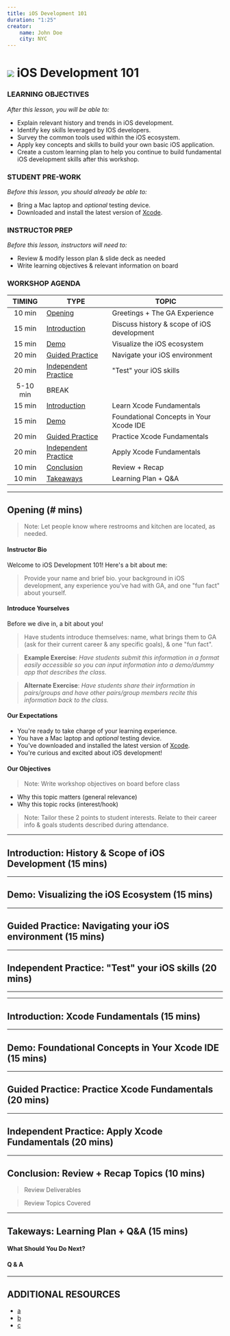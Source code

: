 ```yaml
---
title: iOS Development 101
duration: "1:25"
creator:
    name: John Doe
    city: NYC
---
```


# ![](https://ga-dash.s3.amazonaws.com/production/assets/logo-9f88ae6c9c3871690e33280fcf557f33.png) iOS Development 101

### LEARNING OBJECTIVES
*After this lesson, you will be able to:*
- Explain relevant history and trends in iOS development.
- Identify key skills leveraged by IOS developers.
- Survey the common tools used within the iOS ecosystem.
- Apply key concepts and skills to build your own basic iOS application.
- Create a custom learning plan to help you continue to build fundamental iOS development skills after this workshop.

### STUDENT PRE-WORK
*Before this lesson, you should already be able to:*
- Bring a Mac laptop and *optional* testing device.
- Downloaded and install the latest version of [Xcode](#).

### INSTRUCTOR PREP
*Before this lesson, instructors will need to:*
- Review & modify lesson plan & slide deck as needed
- Write learning objectives & relevant information on board

### WORKSHOP AGENDA
| TIMING  | TYPE  | TOPIC  |
|:-:|---|---|
| 10 min  | [Opening](#opening)  | Greetings + The GA Experience  |
| 15 min  | [Introduction](#intro1)   | Discuss history & scope of iOS development |
| 15 min  | [Demo](#demo1)  | Visualize the iOS ecosystem  |
| 20 min  | [Guided Practice](#guided-practice1)  | Navigate your iOS environment |
| 20 min  | [Independent Practice](#ind-practice1)  | "Test" your iOS skills |
| 5-10 min  | BREAK  |   |
| 15 min  | [Introduction](#intro2)   | Learn Xcode Fundamentals |
| 15 min  | [Demo](#demo2)  | Foundational Concepts in Your Xcode IDE |
| 20 min  | [Guided Practice](#guided-practice2)  | Practice Xcode Fundamentals |
| 20 min  | [Independent Practice](#ind-practice2)  | Apply Xcode Fundamentals |
| 10 min  | [Conclusion](#conclusion) | Review + Recap |
| 10 min  | [Takeaways](#takeaway) | Learning Plan + Q&A |

---

<a name="opening"></a>
## Opening (# mins)

> Note: Let people know where restrooms and kitchen are located, as needed.

#### Instructor Bio

Welcome to iOS Development 101! Here's a bit about me:
> Provide your name and brief bio. your background in iOS development, any experience you've had with GA, and one "fun fact" about yourself.

#### Introduce Yourselves

Before we dive in, a bit about you!

> Have students introduce themselves: name, what brings them to GA (ask for their current career & any specific goals), & one "fun fact".

> **Example Exercise**: *Have students submit this information in a format easily accessible so you can input information into a demo/dummy app that describes the class.*

> **Alternate Exercise**: *Have students share their information in pairs/groups and have other pairs/group members recite this information back to the class.*


#### Our Expectations

- You're ready to take charge of your learning experience.
- You have a Mac laptop and *optional* testing device.
- You've downloaded and installed the latest version of [Xcode](#).
- You're curious and excited about iOS development!

#### Our Objectives

> Note: Write workshop objectives on board before class

- Why this topic matters (general relevance)
- Why this topic rocks (interest/hook)

> Note: Tailor these 2 points to student interests. Relate to their career info & goals students described during attendance.


***

<a name="intro1"></a>
## Introduction: History & Scope of iOS Development (15 mins)



***

<a name="demo1"></a>
## Demo: Visualizing the iOS Ecosystem (15 mins)


***

<a name="guided-practice1"></a>
## Guided Practice: Navigating your iOS environment (15 mins)

***

<a name="ind-practice1"></a>
## Independent Practice: "Test" your iOS skills (20 mins)

***

<BREAK>

***

<a name="intro2"></a>
## Introduction: Xcode Fundamentals (15 mins)



***

<a name="demo2"></a>
## Demo: Foundational Concepts in Your Xcode IDE (15 mins)



***

<a name="guided-practice2"></a>
## Guided Practice: Practice Xcode Fundamentals (20 mins)


***

<a name="ind-practice2"></a>
## Independent Practice: Apply Xcode Fundamentals (20 mins)


***

<a name="conclusion"></a>
## Conclusion: Review + Recap Topics (10 mins)

> Review Deliverables

> Review Topics Covered

***

<a name="takeaway"></a>
## Takeways: Learning Plan + Q&A (15 mins)

#### What Should You Do Next?

#### Q & A

***

## ADDITIONAL RESOURCES

- [a](#)
- [b](#)
- [c](#)
